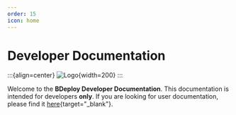 ```yaml
---
order: 15
icon: home
---
```

# Developer Documentation

:::{align=center}
![Logo](/images/logo.svg){width=200}
:::

Welcome to the **BDeploy Developer Documentation**. This documentation is intended for developers **only**. If you are looking for user documentation, please find it [here](../user/index.html){target="_blank"}.

